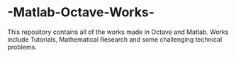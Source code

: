 # -Matlab-Octave-Works-
This repository contains all of the works made in Octave and Matlab. Works include Tutorials, Mathematical Research and some challenging technical problems. 
